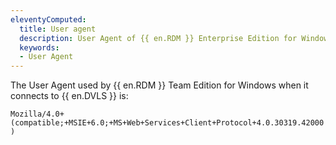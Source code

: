 ```yaml
---
eleventyComputed:
  title: User agent
  description: User Agent of {{ en.RDM }} Enterprise Edition for Windows.
  keywords:
  - User Agent
---
```

The User Agent used by {{ en.RDM }} Team Edition for Windows when it connects to {{ en.DVLS }} is:

`Mozilla/4.0+(compatible;+MSIE+6.0;+MS+Web+Services+Client+Protocol+4.0.30319.42000)`
